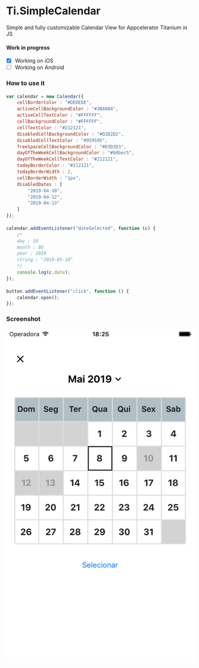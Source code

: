 # Ti.SimpleCalendar
Simple and fully customizable Calendar View for Appcelerator Titanium in JS

#### Work in progress

- [x] Working on iOS
- [ ] Working on Android 

### How to use it
```javascript
var calendar = new Calendar({
    cellBorderColor : "#DEDEDE",
    activeCellBackgroundColor : "#3BA084",
    activeCellTextColor : "#FFFFFF",
    cellBackgroundColor : "#FFFFFF",
    cellTextColor : "#212121",
    disabledCellBackgroundColor : "#D2D2D2",
    disabledCellTextColor : "#959595",
    freeSpaceCellBackgroundColor : "#D3D3D3",
    dayOfTheWeekCellBackgroundColor : "#b0bec5",
    dayOfTheWeekCellTextColor : "#212121",
    todayBorderColor : "#212121",
    todayBorderWidth : 2,
    cellBorderWidth : "1px",
    disabledDates : [
        "2019-04-10",
        "2019-04-12",
        "2019-04-13"
    ]
});

calendar.addEventListener("dateSelected", function (c) {
    /*
    day : 10
    month : 05
    year : 2019
    string : "2019-05-10"
    */
    console.log(c.date);
});

button.addEventListener("click", function () {
    calendar.open();
});
```

### Screenshot
![screenshot](https://github.com/deckameron/Ti.SimpleCalendar/blob/master/Simulator%20Screen%20Shot%20-%20iPhone%206s%20-%202019-05-08%20at%2015.25.31.png)
